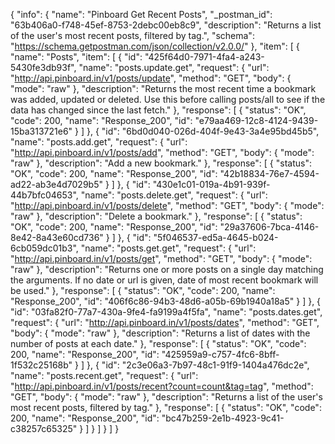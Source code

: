 {
  "info": {
    "name": "Pinboard Get Recent Posts",
    "_postman_id": "63b406a0-f748-45ef-8753-2debc00eb8c9",
    "description": "Returns a list of the user's most recent posts, filtered by tag.",
    "schema": "https://schema.getpostman.com/json/collection/v2.0.0/"
  },
  "item": [
    {
      "name": "Posts",
      "item": [
        {
          "id": "425f64d0-7971-4fa4-a243-5430fe3db93f",
          "name": "posts.update.get",
          "request": {
            "url": "http://api.pinboard.in/v1/posts/update",
            "method": "GET",
            "body": {
              "mode": "raw"
            },
            "description": "Returns the most recent time a bookmark was added, updated or deleted. Use this before calling posts/all to see if the data has changed since the last fetch."
          },
          "response": [
            {
              "status": "OK",
              "code": 200,
              "name": "Response_200",
              "id": "e79aa469-12c8-4124-9439-15ba313721e6"
            }
          ]
        },
        {
          "id": "6bd0d040-026d-404f-9e43-3a4e95bd45b5",
          "name": "posts.add.get",
          "request": {
            "url": "http://api.pinboard.in/v1/posts/add",
            "method": "GET",
            "body": {
              "mode": "raw"
            },
            "description": "Add a new bookmark."
          },
          "response": [
            {
              "status": "OK",
              "code": 200,
              "name": "Response_200",
              "id": "42b18834-76e7-4594-ad22-ab3e4d7029b5"
            }
          ]
        },
        {
          "id": "430e1c01-019a-4b91-939f-44b7bfc04653",
          "name": "posts.delete.get",
          "request": {
            "url": "http://api.pinboard.in/v1/posts/delete",
            "method": "GET",
            "body": {
              "mode": "raw"
            },
            "description": "Delete a bookmark."
          },
          "response": [
            {
              "status": "OK",
              "code": 200,
              "name": "Response_200",
              "id": "29a37606-7bca-4146-8e42-8a43e60cd736"
            }
          ]
        },
        {
          "id": "5f046537-ed5a-4645-b024-6cb059dc01b3",
          "name": "posts.get.get",
          "request": {
            "url": "http://api.pinboard.in/v1/posts/get",
            "method": "GET",
            "body": {
              "mode": "raw"
            },
            "description": "Returns one or more posts on a single day matching the arguments. If no date or url is given, date of most recent bookmark will be used."
          },
          "response": [
            {
              "status": "OK",
              "code": 200,
              "name": "Response_200",
              "id": "406f6c86-94b3-48d6-a05b-69b1940a18a5"
            }
          ]
        },
        {
          "id": "03fa82f0-77a7-430a-9fe4-fa9199a4f5fa",
          "name": "posts.dates.get",
          "request": {
            "url": "http://api.pinboard.in/v1/posts/dates",
            "method": "GET",
            "body": {
              "mode": "raw"
            },
            "description": "Returns a list of dates with the number of posts at each date."
          },
          "response": [
            {
              "status": "OK",
              "code": 200,
              "name": "Response_200",
              "id": "425959a9-c757-4fc6-8bff-1f532c25168b"
            }
          ]
        },
        {
          "id": "2c3e06a3-7b97-48c1-91f9-1404a476dc2e",
          "name": "posts.recent.get",
          "request": {
            "url": "http://api.pinboard.in/v1/posts/recent?count=count&tag=tag",
            "method": "GET",
            "body": {
              "mode": "raw"
            },
            "description": "Returns a list of the user's most recent posts, filtered by tag."
          },
          "response": [
            {
              "status": "OK",
              "code": 200,
              "name": "Response_200",
              "id": "bc47b259-2e1b-4923-9c41-c38257c65325"
            }
          ]
        }
      ]
    }
  ]
}